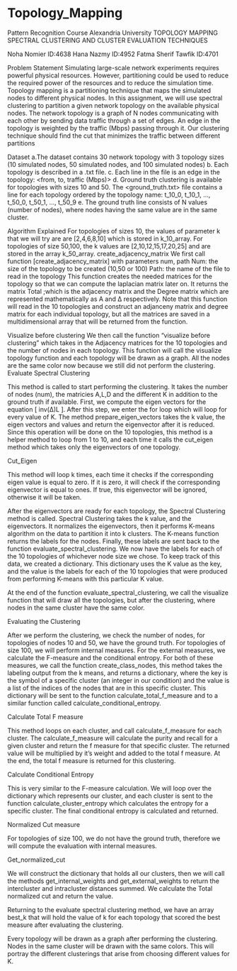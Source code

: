 # Topology_Mapping
Pattern Recognition Course Alexandria University
TOPOLOGY MAPPING
SPECTRAL CLUSTERING AND CLUSTER EVALUATION TECHNIQUES


Noha Nomier ID:4638
Hana Nazmy ID:4952
Fatma Sherif Tawfik ID:4701












Problem Statement
Simulating large-scale network experiments requires powerful physical resources. However, partitioning could be used to reduce the required power of the resources and to reduce the simulation time. Topology mapping is a partitioning technique that maps the simulated nodes to different physical nodes. In this assignment, we will use spectral clustering to partition a given network topology on the available physical nodes. The network topology is a graph of N nodes communicating with each other by sending data traffic through a set of edges. An edge in the topology is weighted by the traffic (Mbps) passing through it. Our clustering technique should find the cut that minimizes the traffic between different partitions

Dataset
a.The dataset contains 30 network topology with 3 topology sizes (10 simulated nodes, 50 simulated nodes, and 100 simulated nodes)
b. Each topology is described in a .txt file.
c. Each line in the file is an edge in the topology: <from, to, traffic (Mbps)>
d. Ground truth clustering is available for topologies with sizes 10 and 50. The <ground_truth.txt> file contains a line for each topology ordered by the topology name: t_10_0, t_10_1, ..., t_50_0, t_50_1, ..., t_50_9
e. The ground truth line consists of N values (number of nodes), where nodes having the same value are in the same cluster.
  
Algorithm Explained
For topologies of sizes 10, the values of parameter k that we will try are are [2,4,6,8,10] which is stored in k_10_array. For topologies of size 50,100, the k values are [2,10,12,15,17,20,25] and are stored in the array k_50_array.
create_adjacency_matrix
  We first call function [create_adjacency_matrix]  with parameters num, path
Num: the size of the topology to be created (10,50 or 100)
Path: the name of the file to read in the topology
This function creates the needed matrices for the topology so that we can compute the laplacian matrix later on. It returns the matrix Total ;which is the adjacency matrix and the Degree matrix which are represented mathematically as A and  ∆ respectively. Note that this function will read in the 10 topologies and construct an adjanceny matrix and degree matrix for each individual topology, but all the matrices are saved in a multidimensional array that will be returned from the function. 

Visualize before clustering
   We then call the function “visualize before clustering” which takes in the Adjacency matrices for the 10 topologies and the number of nodes in each topology. This function will call the visualize topology function and each topology will be drawn as a graph. All the nodes are the same color now because we still did not perform the clustering.
Evaluate Spectral Clustering

   This method is called to start performing the clustering. It takes the number of nodes (num), the matricies A,L,D and the different K in addition to the ground truth if available. First, we compute the eigen vectors for the equation  [ inv(∆)L ].
After this step, we enter the for loop which will loop for every value of K. The method prepare_eigen_vectors takes the k value, the eigen vectors and values and return the eigenvector after it is reduced. Since this operation will be done on the 10 topologies, this method is a helper method to loop from 1 to 10, and each time it calls the cut_eigen method which takes only the eigenvectors of one topology.




Cut_Eigen 

   This method will loop k times, each time it checks if the corresponding eigen value is equal to zero. If it is zero, it will check if the corresponding eigenvector is equal to ones. If true, this eigenvector will be ignored, otherwise it will be taken.

After the eigenvectors are ready for each topology, the Spectral Clustering method is called. Spectral Clustering takes the k value, and the eigenvectors. 
It normalizes the eigenvectors, then it performs K-means algorithm on the data to partition it into k clusters. The K-means function returns the labels for the nodes. 
Finally, these labels are sent back to the function evaluate_spectral_clustering.
We now have the labels for each of the 10 topologies of whichever node size we chose. To keep track of this data, we created a dictionary. This dictionary uses the K value as the key, and the value is the labels for each of the 10 topologies that were produced from performing K-means with this particular K value. 

 At the end of the function evaluate_spectral_clustering, we call the visualize function that will draw all the topologies, but after the clustering, where nodes in the same cluster have the same color.

Evaluating the Clustering

After we perform the clustering, we check the number of nodes, for topologies of nodes 10 and 50, we have the ground truth. For topologies of size 100, we will perform internal measures. For the external measures, we calculate the F-measure and the conditional entropy. For both of these measures, we call the function create_class_nodes, this method takes the labeling output from the k means, and returns a dictionary, where the key is the symbol of a specific cluster (an integer in our condition) and the value is a list of the indices of the nodes that are in this specific cluster. This dictionary will be sent to the function calculate_total_f_measure and to a similar function called calculate_conditional_entropy.

Calculate  Total F measure

   This method loops on each cluster, and call calculate_f_measure for each cluster. The calculate_f_measure will calculate the purity and recall for a given cluster and return the f measure for that specific cluster. The returned value will be multiplied by it’s weight and added to the total f measure. At the end, the total f measure is returned for this clustering.

Calculate Conditional Entropy

 This is very similar to the F-measure calculation. We will loop over the dictionary which represents our cluster, and each cluster is sent to the function calculate_cluster_entropy which calculates the entropy for a specific cluster. The final conditional entropy is calculated and returned.

Normalized Cut measure

For topologies of size 100, we do not have the ground truth, therefore we will compute the evaluation with internal measures.

Get_normalized_cut
   
   We will construct the dictionary that holds all our clusters, then we will call the methods get_internal_weights and get_external_weights to return the intercluster and intracluster distances summed. We calculate the Total normalized cut and return the value.

Returning to the evaluate spectral clustering method, we have an array best_k that will hold the value of k for each topology that scored the best measure after evaluating the clustering. 

Every topology will be drawn as a graph after performing the clustering. Nodes in the same cluster will be drawn with the same colors. This will portray the different clusterings that arise from choosing different values for K.
